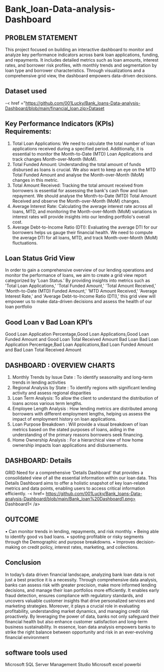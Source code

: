 # Bank_loan-Data-analysis-Dashboard
## PROBLEM STATEMENT
This project focused on building an interactive dashboard to monitor and analyze key performance indicators across bank loan applications, funding, and repayments. It includes detailed metrics such as loan amounts, interest rates, and borrower risk profiles, with monthly trends and segmentation by loan type and borrower characteristics. Through visualizations and a comprehensive grid view, the dashboard empowers data-driven decisions.
## Dataset used 
-< href ="https://github.com/001Lucky/Bank_loans-Data-analysis-Dashboard/blob/main/financial_loan.zip>Dataset </a>
## Key Performance Indicators (KPIs) Requirements:
1.	Total Loan Applications: We need to calculate the total number of loan applications received during a specified period. Additionally, it is essential to monitor the Month-to-Date (MTD) Loan Applications and track changes Month-over-Month (MoM).
2.	Total Funded Amount: Understanding the total amount of funds disbursed as loans is crucial. We also want to keep an eye on the MTD Total Funded Amount and analyse the Month-over-Month (MoM) changes in this metric.
3.	Total Amount Received: Tracking the total amount received from borrowers is essential for assessing the bank's cash flow and loan repayment. We should analyse the Month-to-Date (MTD) Total Amount Received and observe the Month-over-Month (MoM) changes.
4.	Average Interest Rate: Calculating the average interest rate across all loans, MTD, and monitoring the Month-over-Month (MoM) variations in interest rates will provide insights into our lending portfolio's overall cost.
5.	Average Debt-to-Income Ratio (DTI): Evaluating the average DTI for our borrowers helps us gauge their financial health. We need to compute the average DTI for all loans, MTD, and track Month-over-Month (MoM) fluctuations.
## Loan Status Grid View
In order to gain a comprehensive overview of our lending operations and monitor the performance of loans, we aim to create a grid view report categorized by 'Loan Status.’ By providing insights into metrics such as 'Total Loan Applications,' 'Total Funded Amount,' 'Total Amount Received,' 'Month-to-Date (MTD) Funded Amount,' 'MTD Amount Received,' 'Average Interest Rate,' and 'Average Debt-to-Income Ratio (DTI),' this grid view will empower us to make data-driven decisions and assess the health of our loan portfolio
## Good Loan v Bad Loan KPI’s
Good Loan Application Percentage,Good Loan Applications,Good Loan Funded Amount and Good Loan Total Received Amount
Bad Loan
Bad Loan Application Percentage,Bad Loan Applications,Bad Loan Funded Amount and Bad Loan Total Received Amount

## DASHBOARD : OVERVIEW CHARTS
1.	Monthly Trends by Issue Date :  To identify seasonality and long-term trends in lending activities
2.	Regional Analysis by State : To identify regions with significant lending activity and assess regional disparities
3.	Loan Term Analysis: To allow the client to understand the distribution of loans across various term lengths.
4.	Employee Length Analysis : How lending metrics are distributed among borrowers with different employment lengths, helping us assess the impact of employment history on loan applications.
5.	Loan Purpose Breakdown : Will provide a visual breakdown of loan metrics based on the stated purposes of loans, aiding in the understanding of the primary reasons borrowers seek financing.
6.	Home Ownership Analysis : For a hierarchical view of how home ownership impacts loan applications and disbursements.
## DASHBOARD: Details
GRID
Need for a comprehensive 'Details Dashboard' that provides a consolidated view of all the essential information within our loan data. This Details Dashboard aims to offer a holistic snapshot of key loan-related metrics and data points, enabling users to access critical information efficiently.
-< href= https://github.com/001Lucky/Bank_loans-Data-analysis-Dashboard/blob/main/Bank_loan%20Dashboard1.png> Dashboard1< /a>
## OUTCOME
•	Can monitor trends in lending, repayments, and risk monthly.
•	Being able to identify good vs bad loans.
•	spoting profitable or risky segments through the Demographic and purpose breakdowns.
•	Improves decision-making on credit policy, interest rates, marketing, and collections.
## Conclusion
In today’s data driven financial landscape, analyzing bank loan data is not just a best practice it is a necessity. Through comprehensive data analysis, banks can assess risk with greater precision, make more informed lending decisions, and manage their loan portfolios more efficiently. It enables early fraud detection, ensures compliance with regulatory standards, and uncovers valuable customer insights that drive personalized services and marketing strategies. Moreover, it plays a crucial role in evaluating profitability, understanding market dynamics, and managing credit risk proactively. By leveraging the power of data, banks not only safeguard their financial health but also enhance customer satisfaction and long-term business sustainability. In essence, loan data analysis empowers banks to strike the right balance between opportunity and risk in an ever-evolving financial environment
## software tools used
Microsoft SQL Server Management Studio
Microsoft excel
powerbi
